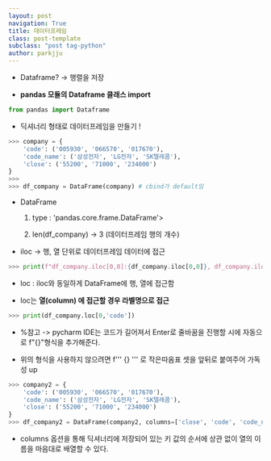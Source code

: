 ```yaml
---
layout: post
navigation: True
title: 데이터프레임
class: post-template
subclass: "post tag-python"
author: parkjju
---
```


- Dataframe? -> 행렬을 저장

- **pandas 모듈의 Dataframe 클래스 import**

```python
from pandas import Dataframe
```

- 딕셔너리 형태로 데이터프레임을 만들기 !

```python
>>> company = {
    'code': ('005930', '066570', '017670'),
    'code_name': ('삼성전자', 'LG전자', 'SK텔레콤'),
    'close': ('55200', '71000', '234000')
}
>>>
>>> df_company = DataFrame(company) # cbind가 default임
```

- DataFrame

  1. type : 'pandas.core.frame.DataFrame'>

  2. len(df_company) -> 3 (데이터프레임 행의 개수)

- iloc -> 행, 열 단위로 데이터프레임 데이터에 접근

```python
>>> print(f"df_company.iloc[0,0]:{df_company.iloc[0,0]}, df_company.iloc[0,1]: {df_company.iloc[0,1]}")
```

- loc : iloc와 동일하게 DataFrame에 행, 열에 접근함

- loc는 **열(column) 에 접근할 경우 라벨명으로 접근**

```python
>>> print(df_company.loc[0,'code'])
```

- %참고 -> pycharm IDE는 코드가 길어져서 Enter로 줄바꿈을 진행할 시에 자동으로 f"{}"형식을 추가해준다.

- 위의 형식을 사용하지 않으려면 f''' {} ''' 로 작은따옴표 셋을 앞뒤로 붙여주어 가독성 up

```python
>>> company2 = {
    'code': ('005930', '066570', '017670'),
    'code_name': ('삼성전자', 'LG전자', 'SK텔레콤'),
    'close': ('55200', '71000', '234000')
}
>>> df_company2 = DataFrame(company2, columns=['close', 'code', 'code_name'])
```

- columns 옵션을 통해 딕셔너리에 저장되어 있는 키 값의 순서에 상관 없이 열의 이름을 마음대로 배열할 수 있다.
